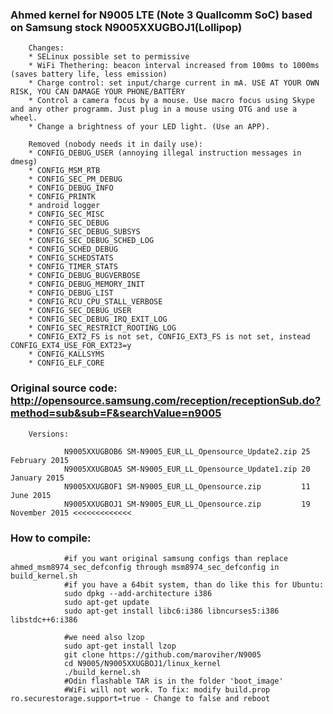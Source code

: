 ### Ahmed kernel for N9005 LTE (Note 3 Quallcomm SoC) based on Samsung stock N9005XXUGBOJ1(Lollipop)
		Changes:
		* SELinux possible set to permissive
		* WiFi Thethering: beacon interval increased from 100ms to 1000ms (saves battery life, less emission)
		* Charge control: set input/charge current in mA. USE AT YOUR OWN RISK, YOU CAN DAMAGE YOUR PHONE/BATTERY
		* Control a camera focus by a mouse. Use macro focus using Skype and any other programm. Just plug in a mouse using OTG and use a wheel.
		* Change a brightness of your LED light. (Use an APP).
		
		Removed (nobody needs it in daily use):
		* CONFIG_DEBUG_USER (annoying illegal instruction messages in dmesg)
		* CONFIG_MSM_RTB
		* CONFIG_SEC_PM_DEBUG
		* CONFIG_DEBUG_INFO
		* CONFIG_PRINTK
		* android logger
		* CONFIG_SEC_MISC
		* CONFIG_SEC_DEBUG
		* CONFIG_SEC_DEBUG_SUBSYS
		* CONFIG_SEC_DEBUG_SCHED_LOG
		* CONFIG_SCHED_DEBUG
		* CONFIG_SCHEDSTATS
		* CONFIG_TIMER_STATS
		* CONFIG_DEBUG_BUGVERBOSE
		* CONFIG_DEBUG_MEMORY_INIT
		* CONFIG_DEBUG_LIST
		* CONFIG_RCU_CPU_STALL_VERBOSE
		* CONFIG_SEC_DEBUG_USER
		* CONFIG_SEC_DEBUG_IRQ_EXIT_LOG
		* CONFIG_SEC_RESTRICT_ROOTING_LOG
		* CONFIG_EXT2_FS is not set, CONFIG_EXT3_FS is not set, instead CONFIG_EXT4_USE_FOR_EXT23=y
		* CONFIG_KALLSYMS
		* CONFIG_ELF_CORE

### Original source code: http://opensource.samsung.com/reception/receptionSub.do?method=sub&sub=F&searchValue=n9005
		Versions:

				N9005XXUGBOB6 SM-N9005_EUR_LL_Opensource_Update2.zip 25 February 2015
				N9005XXUGBOA5 SM-N9005_EUR_LL_Opensource_Update1.zip 20 January 2015
				N9005XXUGBOF1 SM-N9005_EUR_LL_Opensource.zip         11 June 2015
				N9005XXUGBOJ1 SM-N9005_EUR_LL_Opensource.zip         19 November 2015 <<<<<<<<<<<<<
				
### How to compile:
				#if you want original samsung configs than replace ahmed_msm8974_sec_defconfig through msm8974_sec_defconfig in build_kernel.sh
				#if you have a 64bit system, than do like this for Ubuntu:
				sudo dpkg --add-architecture i386
				sudo apt-get update
				sudo apt-get install libc6:i386 libncurses5:i386 libstdc++6:i386
				
				#we need also lzop
				sudo apt-get install lzop
				git clone https://github.com/maroviher/N9005
				cd N9005/N9005XXUGBOJ1/linux_kernel
				./build_kernel.sh
				#Odin flashable TAR is in the folder 'boot_image'
				#WiFi will not work. To fix: modify build.prop ro.securestorage.support=true - Change to false and reboot
